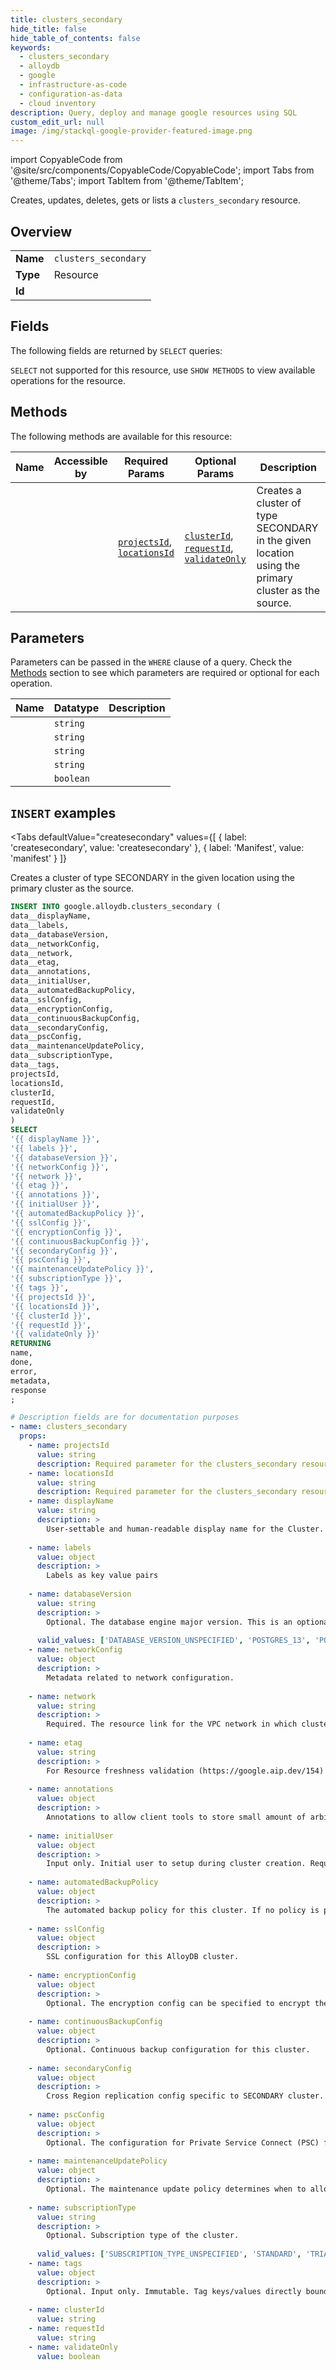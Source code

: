 ```yaml
--- 
title: clusters_secondary
hide_title: false
hide_table_of_contents: false
keywords:
  - clusters_secondary
  - alloydb
  - google
  - infrastructure-as-code
  - configuration-as-data
  - cloud inventory
description: Query, deploy and manage google resources using SQL
custom_edit_url: null
image: /img/stackql-google-provider-featured-image.png
---
```


import CopyableCode from '@site/src/components/CopyableCode/CopyableCode';
import Tabs from '@theme/Tabs';
import TabItem from '@theme/TabItem';

Creates, updates, deletes, gets or lists a <code>clusters_secondary</code> resource.

## Overview
<table><tbody>
<tr><td><b>Name</b></td><td><code>clusters_secondary</code></td></tr>
<tr><td><b>Type</b></td><td>Resource</td></tr>
<tr><td><b>Id</b></td><td><CopyableCode code="google.alloydb.clusters_secondary" /></td></tr>
</tbody></table>

## Fields

The following fields are returned by `SELECT` queries:

`SELECT` not supported for this resource, use `SHOW METHODS` to view available operations for the resource.


## Methods

The following methods are available for this resource:

<table>
<thead>
    <tr>
    <th>Name</th>
    <th>Accessible by</th>
    <th>Required Params</th>
    <th>Optional Params</th>
    <th>Description</th>
    </tr>
</thead>
<tbody>
<tr>
    <td><a href="#createsecondary"><CopyableCode code="createsecondary" /></a></td>
    <td><CopyableCode code="insert" /></td>
    <td><a href="#parameter-projectsId"><code>projectsId</code></a>, <a href="#parameter-locationsId"><code>locationsId</code></a></td>
    <td><a href="#parameter-clusterId"><code>clusterId</code></a>, <a href="#parameter-requestId"><code>requestId</code></a>, <a href="#parameter-validateOnly"><code>validateOnly</code></a></td>
    <td>Creates a cluster of type SECONDARY in the given location using the primary cluster as the source.</td>
</tr>
</tbody>
</table>

## Parameters

Parameters can be passed in the `WHERE` clause of a query. Check the [Methods](#methods) section to see which parameters are required or optional for each operation.

<table>
<thead>
    <tr>
    <th>Name</th>
    <th>Datatype</th>
    <th>Description</th>
    </tr>
</thead>
<tbody>
<tr id="parameter-locationsId">
    <td><CopyableCode code="locationsId" /></td>
    <td><code>string</code></td>
    <td></td>
</tr>
<tr id="parameter-projectsId">
    <td><CopyableCode code="projectsId" /></td>
    <td><code>string</code></td>
    <td></td>
</tr>
<tr id="parameter-clusterId">
    <td><CopyableCode code="clusterId" /></td>
    <td><code>string</code></td>
    <td></td>
</tr>
<tr id="parameter-requestId">
    <td><CopyableCode code="requestId" /></td>
    <td><code>string</code></td>
    <td></td>
</tr>
<tr id="parameter-validateOnly">
    <td><CopyableCode code="validateOnly" /></td>
    <td><code>boolean</code></td>
    <td></td>
</tr>
</tbody>
</table>

## `INSERT` examples

<Tabs
    defaultValue="createsecondary"
    values={[
        { label: 'createsecondary', value: 'createsecondary' },
        { label: 'Manifest', value: 'manifest' }
    ]}
>
<TabItem value="createsecondary">

Creates a cluster of type SECONDARY in the given location using the primary cluster as the source.

```sql
INSERT INTO google.alloydb.clusters_secondary (
data__displayName,
data__labels,
data__databaseVersion,
data__networkConfig,
data__network,
data__etag,
data__annotations,
data__initialUser,
data__automatedBackupPolicy,
data__sslConfig,
data__encryptionConfig,
data__continuousBackupConfig,
data__secondaryConfig,
data__pscConfig,
data__maintenanceUpdatePolicy,
data__subscriptionType,
data__tags,
projectsId,
locationsId,
clusterId,
requestId,
validateOnly
)
SELECT 
'{{ displayName }}',
'{{ labels }}',
'{{ databaseVersion }}',
'{{ networkConfig }}',
'{{ network }}',
'{{ etag }}',
'{{ annotations }}',
'{{ initialUser }}',
'{{ automatedBackupPolicy }}',
'{{ sslConfig }}',
'{{ encryptionConfig }}',
'{{ continuousBackupConfig }}',
'{{ secondaryConfig }}',
'{{ pscConfig }}',
'{{ maintenanceUpdatePolicy }}',
'{{ subscriptionType }}',
'{{ tags }}',
'{{ projectsId }}',
'{{ locationsId }}',
'{{ clusterId }}',
'{{ requestId }}',
'{{ validateOnly }}'
RETURNING
name,
done,
error,
metadata,
response
;
```
</TabItem>
<TabItem value="manifest">

```yaml
# Description fields are for documentation purposes
- name: clusters_secondary
  props:
    - name: projectsId
      value: string
      description: Required parameter for the clusters_secondary resource.
    - name: locationsId
      value: string
      description: Required parameter for the clusters_secondary resource.
    - name: displayName
      value: string
      description: >
        User-settable and human-readable display name for the Cluster.
        
    - name: labels
      value: object
      description: >
        Labels as key value pairs
        
    - name: databaseVersion
      value: string
      description: >
        Optional. The database engine major version. This is an optional field and it is populated at the Cluster creation time. If a database version is not supplied at cluster creation time, then a default database version will be used.
        
      valid_values: ['DATABASE_VERSION_UNSPECIFIED', 'POSTGRES_13', 'POSTGRES_14', 'POSTGRES_15', 'POSTGRES_16']
    - name: networkConfig
      value: object
      description: >
        Metadata related to network configuration.
        
    - name: network
      value: string
      description: >
        Required. The resource link for the VPC network in which cluster resources are created and from which they are accessible via Private IP. The network must belong to the same project as the cluster. It is specified in the form: `projects/{project}/global/networks/{network_id}`. This is required to create a cluster. Deprecated, use network_config.network instead.
        
    - name: etag
      value: string
      description: >
        For Resource freshness validation (https://google.aip.dev/154)
        
    - name: annotations
      value: object
      description: >
        Annotations to allow client tools to store small amount of arbitrary data. This is distinct from labels. https://google.aip.dev/128
        
    - name: initialUser
      value: object
      description: >
        Input only. Initial user to setup during cluster creation. Required. If used in `RestoreCluster` this is ignored.
        
    - name: automatedBackupPolicy
      value: object
      description: >
        The automated backup policy for this cluster. If no policy is provided then the default policy will be used. If backups are supported for the cluster, the default policy takes one backup a day, has a backup window of 1 hour, and retains backups for 14 days. For more information on the defaults, consult the documentation for the message type.
        
    - name: sslConfig
      value: object
      description: >
        SSL configuration for this AlloyDB cluster.
        
    - name: encryptionConfig
      value: object
      description: >
        Optional. The encryption config can be specified to encrypt the data disks and other persistent data resources of a cluster with a customer-managed encryption key (CMEK). When this field is not specified, the cluster will then use default encryption scheme to protect the user data.
        
    - name: continuousBackupConfig
      value: object
      description: >
        Optional. Continuous backup configuration for this cluster.
        
    - name: secondaryConfig
      value: object
      description: >
        Cross Region replication config specific to SECONDARY cluster.
        
    - name: pscConfig
      value: object
      description: >
        Optional. The configuration for Private Service Connect (PSC) for the cluster.
        
    - name: maintenanceUpdatePolicy
      value: object
      description: >
        Optional. The maintenance update policy determines when to allow or deny updates.
        
    - name: subscriptionType
      value: string
      description: >
        Optional. Subscription type of the cluster.
        
      valid_values: ['SUBSCRIPTION_TYPE_UNSPECIFIED', 'STANDARD', 'TRIAL']
    - name: tags
      value: object
      description: >
        Optional. Input only. Immutable. Tag keys/values directly bound to this resource. For example: ``` "123/environment": "production", "123/costCenter": "marketing" ```
        
    - name: clusterId
      value: string
    - name: requestId
      value: string
    - name: validateOnly
      value: boolean
```
</TabItem>
</Tabs>
